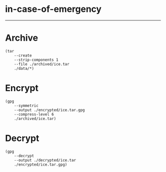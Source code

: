 # in-case-of-emergency

-----

# Archive

```shell
(tar
    --create
    --strip-components 1
    --file ./archived/ice.tar
    ./data/*)
```


# Encrypt

```shell
(gpg
    --symmetric
    --output ./encrypted/ice.tar.gpg
    --compress-level 6
    ./archived/ice.tar)
```


# Decrypt

```shell
(gpg
    --decrypt
    --output ./decrypted/ice.tar
    ./encrypted/ice.tar.gpg)
```

